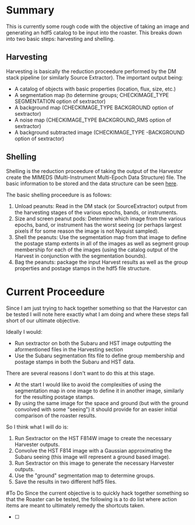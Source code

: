 # Summary
This is currently some rough code with the objective of taking an image and generating an hdf5 catalog to be input into the roaster. This breaks down into two basic steps: harvesting and shelling.

## Harvesting

Harvesting is basically the reduction proceedure performed by the DM stack pipeline (or similarly Source Extractor). The important output being:

* A catalog of objects with basic properties (location, flux, size, etc.)
* A segmentation map (to determine groups; CHECKIMAGE_TYPE SEGMENTATION option of sextractor)
* A background map (CHECKIMAGE_TYPE BACKGROUND option of sextractor)
* A noise map (CHECKIMAGE_TYPE BACKGROUND_RMS option of sextractor)
* A background subtracted image (CHECKIMAGE_TYPE -BACKGROUND option of sextractor)

## Shelling 

Shelling is the reduction proceedure of taking the output of the Harvestor create the MIMEDS (Multi-Instrument Multi-Epoch Data Structure) file. The basic information to be stored and the data structure can be seen [here](https://www.lucidchart.com/documents/view/3123e050-bbfc-4167-9dba-4659715d668b).

The basic shelling proceedure is as follows:

1. Unload peanuts: Read in the DM stack (or SourceExtractor) output from the harvesting stages of the various epochs, bands, or instruments. 
2. Size and screen peanut pods: Determine which image from the various epochs, band, or instrument has the worst seeing (or perhaps largest pixels if for some reason the image is not Nyquist sampled).
3. Shell the peanuts: Use the segmentation map from that image to define the postage stamp extents in all of the images as well as segment group membership for each of the images (using the catalog output of the Harvest in conjunction with the segmentation bounds).
4. Bag the peanuts: package the input Harvest results as well as the group properties and postage stamps in the hdf5 file structure.

# Current Proceedure
Since I am just trying to hack together something so that the Harvestor can be tested I will note here exactly what I am doing and where these steps fall short of our ultimate objective.

Ideally I would:

* Run sextractor on both the Subaru and HST image outputting the aformentioned files in the Harvesting section
* Use the Subaru segmentation fits file to define group membership and postage stamps in both the Subaru and HST data.

There are several reasons I don't want to do this at this stage. 

* At the start I would like to avoid the complexities of using the segmentation map in one image to define it in another image, similarly for the resulting postage stamps.
* By using the same image for the space and ground (but with the ground convolved with some "seeing") it should provide for an easier initial comparison of the roaster results.

So I think what I will do is:

1. Run Sextractor on the HST F814W image to create the necessary Harvester outputs.
2. Convolve the HST F814 image with a Gaussian approximating the Subaru seeing (this image will represent a ground based image).
3. Run Sextractor on this image to generate the necessary Harvester outputs.
4. Use the "ground" segmentation map to determine groups.
5. Save the results in two different hdf5 files.


#To Do
Since the current objective is to quickly hack together something so that the Roaster can be tested, the following is a to do list where action items are meant to ultimately remedy the shortcuts taken.

- [ ] 

